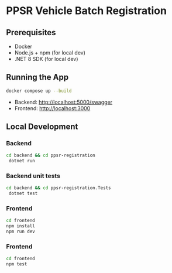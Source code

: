 # PPSR Vehicle Batch Registration

## Prerequisites
- Docker
- Node.js + npm (for local dev)
- .NET 8 SDK (for local dev)

## Running the App
```bash
docker compose up --build
```

- Backend: [http://localhost:5000/swagger](http://localhost:5000/swagger/index.html)
- Frontend: [http://localhost:3000](http://localhost:3000)

## Local Development
### Backend
```bash
cd backend && cd ppsr-registration
 dotnet run
```
### Backend unit tests
```bash
cd backend && cd ppsr-registration.Tests
 dotnet test
```
### Frontend
```bash
cd frontend
npm install
npm run dev
```
### Frontend
```bash
cd frontend
npm test
```